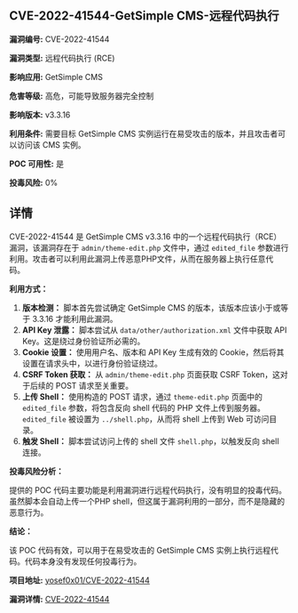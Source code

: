 ## CVE-2022-41544-GetSimple CMS-远程代码执行

**漏洞编号:** CVE-2022-41544

**漏洞类型:** 远程代码执行 (RCE)

**影响应用:** GetSimple CMS

**危害等级:** 高危，可能导致服务器完全控制

**影响版本:** v3.3.16

**利用条件:** 需要目标 GetSimple CMS 实例运行在易受攻击的版本，并且攻击者可以访问该 CMS 实例。

**POC 可用性:** 是

**投毒风险:** 0%

## 详情

CVE-2022-41544 是 GetSimple CMS v3.3.16 中的一个远程代码执行（RCE）漏洞，该漏洞存在于 `admin/theme-edit.php` 文件中，通过 `edited_file` 参数进行利用。攻击者可以利用此漏洞上传恶意PHP文件，从而在服务器上执行任意代码。

**利用方式：**

1.  **版本检测：** 脚本首先尝试确定 GetSimple CMS 的版本，该版本应该小于或等于 3.3.16 才能利用此漏洞。
2.  **API Key 泄露：** 脚本尝试从 `data/other/authorization.xml` 文件中获取 API Key。这是绕过身份验证所必需的。
3.  **Cookie 设置：** 使用用户名、版本和 API Key 生成有效的 Cookie，然后将其设置在请求头中，以进行身份验证绕过。
4.  **CSRF Token 获取：** 从 `admin/theme-edit.php` 页面获取 CSRF Token，这对于后续的 POST 请求至关重要。
5.  **上传 Shell：** 使用构造的 POST 请求，通过 `theme-edit.php` 页面中的 `edited_file` 参数，将包含反向 shell 代码的 PHP 文件上传到服务器。`edited_file` 被设置为 `../shell.php`，从而将 shell 上传到 Web 可访问目录。
6.  **触发 Shell：** 脚本尝试访问上传的 shell 文件 `shell.php`，以触发反向 shell 连接。

**投毒风险分析：**

提供的 POC 代码主要功能是利用漏洞进行远程代码执行，没有明显的投毒代码。虽然脚本会自动上传一个PHP shell，但这属于漏洞利用的一部分，而不是隐藏的恶意行为。

**结论：**

该 POC 代码有效，可以用于在易受攻击的 GetSimple CMS 实例上执行远程代码。代码本身没有发现任何投毒行为。

**项目地址:** [yosef0x01/CVE-2022-41544](https://github.com/yosef0x01/CVE-2022-41544)

**漏洞详情:** [CVE-2022-41544](https://nvd.nist.gov/vuln/detail/CVE-2022-41544)